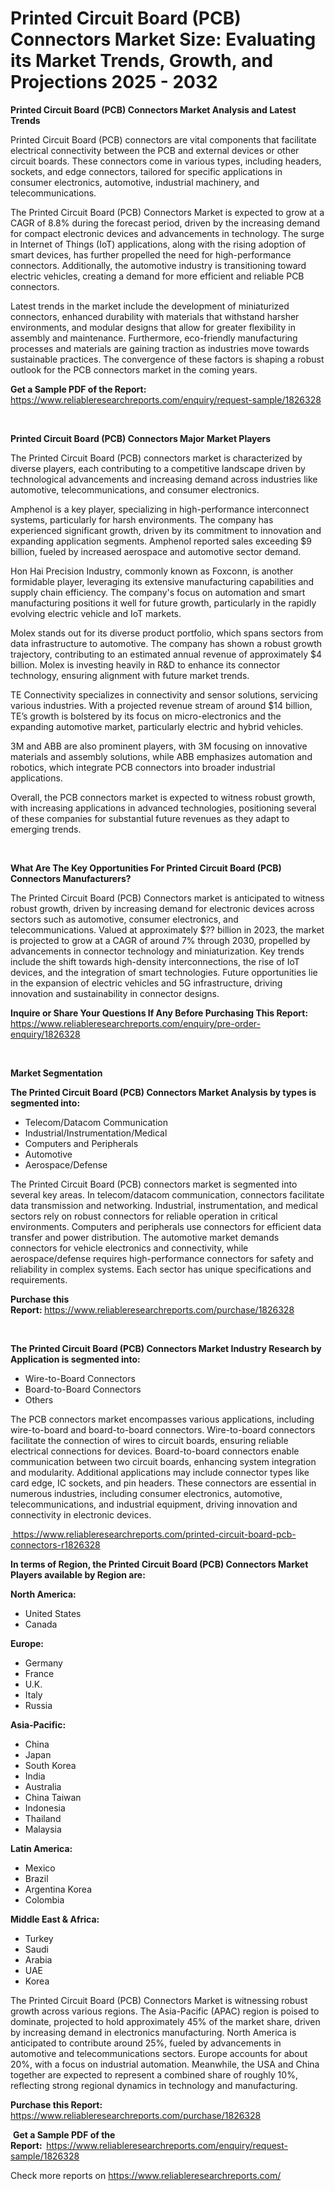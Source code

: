 <p><h1>Printed Circuit Board (PCB) Connectors Market Size: Evaluating its Market Trends, Growth, and Projections 2025 - 2032</h1></p><p><strong>Printed Circuit Board (PCB) Connectors Market Analysis and Latest Trends</strong></p>
<p><p>Printed Circuit Board (PCB) connectors are vital components that facilitate electrical connectivity between the PCB and external devices or other circuit boards. These connectors come in various types, including headers, sockets, and edge connectors, tailored for specific applications in consumer electronics, automotive, industrial machinery, and telecommunications.</p><p>The Printed Circuit Board (PCB) Connectors Market is expected to grow at a CAGR of 8.8% during the forecast period, driven by the increasing demand for compact electronic devices and advancements in technology. The surge in Internet of Things (IoT) applications, along with the rising adoption of smart devices, has further propelled the need for high-performance connectors. Additionally, the automotive industry is transitioning toward electric vehicles, creating a demand for more efficient and reliable PCB connectors.</p><p>Latest trends in the market include the development of miniaturized connectors, enhanced durability with materials that withstand harsher environments, and modular designs that allow for greater flexibility in assembly and maintenance. Furthermore, eco-friendly manufacturing processes and materials are gaining traction as industries move towards sustainable practices. The convergence of these factors is shaping a robust outlook for the PCB connectors market in the coming years.</p></p>
<p><strong>Get a Sample PDF of the Report:&nbsp;</strong> <a href="https://www.reliableresearchreports.com/enquiry/request-sample/1826328?utm_campaign=2251&utm_medium=2&utm_source=Github&utm_content=ia&utm_term=06042025&utm_id=printed-circuit-board-pcb-connectors">https://www.reliableresearchreports.com/enquiry/request-sample/1826328</a></p>
<p>&nbsp;</p>
<p><strong>Printed Circuit Board (PCB) Connectors Major Market Players</strong></p>
<p><p>The Printed Circuit Board (PCB) connectors market is characterized by diverse players, each contributing to a competitive landscape driven by technological advancements and increasing demand across industries like automotive, telecommunications, and consumer electronics.</p><p>Amphenol is a key player, specializing in high-performance interconnect systems, particularly for harsh environments. The company has experienced significant growth, driven by its commitment to innovation and expanding application segments. Amphenol reported sales exceeding $9 billion, fueled by increased aerospace and automotive sector demand.</p><p>Hon Hai Precision Industry, commonly known as Foxconn, is another formidable player, leveraging its extensive manufacturing capabilities and supply chain efficiency. The company's focus on automation and smart manufacturing positions it well for future growth, particularly in the rapidly evolving electric vehicle and IoT markets.</p><p>Molex stands out for its diverse product portfolio, which spans sectors from data infrastructure to automotive. The company has shown a robust growth trajectory, contributing to an estimated annual revenue of approximately $4 billion. Molex is investing heavily in R&D to enhance its connector technology, ensuring alignment with future market trends.</p><p>TE Connectivity specializes in connectivity and sensor solutions, servicing various industries. With a projected revenue stream of around $14 billion, TE’s growth is bolstered by its focus on micro-electronics and the expanding automotive market, particularly electric and hybrid vehicles.</p><p>3M and ABB are also prominent players, with 3M focusing on innovative materials and assembly solutions, while ABB emphasizes automation and robotics, which integrate PCB connectors into broader industrial applications.</p><p>Overall, the PCB connectors market is expected to witness robust growth, with increasing applications in advanced technologies, positioning several of these companies for substantial future revenues as they adapt to emerging trends.</p></p>
<p>&nbsp;</p>
<p><strong>What Are The Key Opportunities For Printed Circuit Board (PCB) Connectors Manufacturers?</strong></p>
<p><p>The Printed Circuit Board (PCB) Connectors market is anticipated to witness robust growth, driven by increasing demand for electronic devices across sectors such as automotive, consumer electronics, and telecommunications. Valued at approximately $?? billion in 2023, the market is projected to grow at a CAGR of around 7% through 2030, propelled by advancements in connector technology and miniaturization. Key trends include the shift towards high-density interconnections, the rise of IoT devices, and the integration of smart technologies. Future opportunities lie in the expansion of electric vehicles and 5G infrastructure, driving innovation and sustainability in connector designs.</p></p>
<p><strong>Inquire or Share Your Questions If Any Before Purchasing This Report:</strong> <a href="https://www.reliableresearchreports.com/enquiry/pre-order-enquiry/1826328?utm_campaign=2251&utm_medium=2&utm_source=Github&utm_content=ia&utm_term=06042025&utm_id=printed-circuit-board-pcb-connectors">https://www.reliableresearchreports.com/enquiry/pre-order-enquiry/1826328</a></p>
<p>&nbsp;</p>
<p><strong>Market Segmentation</strong></p>
<p><strong>The Printed Circuit Board (PCB) Connectors Market Analysis by types is segmented into:</strong></p>
<p><ul><li>Telecom/Datacom Communication</li><li>Industrial/Instrumentation/Medical</li><li>Computers and Peripherals</li><li>Automotive</li><li>Aerospace/Defense</li></ul></p>
<p><p>The Printed Circuit Board (PCB) connectors market is segmented into several key areas. In telecom/datacom communication, connectors facilitate data transmission and networking. Industrial, instrumentation, and medical sectors rely on robust connectors for reliable operation in critical environments. Computers and peripherals use connectors for efficient data transfer and power distribution. The automotive market demands connectors for vehicle electronics and connectivity, while aerospace/defense requires high-performance connectors for safety and reliability in complex systems. Each sector has unique specifications and requirements.</p></p>
<p><strong>Purchase this Report:&nbsp;</strong><a href="https://www.reliableresearchreports.com/purchase/1826328?utm_campaign=2251&utm_medium=2&utm_source=Github&utm_content=ia&utm_term=06042025&utm_id=printed-circuit-board-pcb-connectors">https://www.reliableresearchreports.com/purchase/1826328</a></p>
<p>&nbsp;</p>
<p><strong>The Printed Circuit Board (PCB) Connectors Market Industry Research by Application is segmented into:</strong></p>
<p><ul><li>Wire-to-Board Connectors</li><li>Board-to-Board Connectors</li><li>Others</li></ul></p>
<p><p>The PCB connectors market encompasses various applications, including wire-to-board and board-to-board connectors. Wire-to-board connectors facilitate the connection of wires to circuit boards, ensuring reliable electrical connections for devices. Board-to-board connectors enable communication between two circuit boards, enhancing system integration and modularity. Additional applications may include connector types like card edge, IC sockets, and pin headers. These connectors are essential in numerous industries, including consumer electronics, automotive, telecommunications, and industrial equipment, driving innovation and connectivity in electronic devices.</p></p>
<p><a href="https://www.reliableresearchreports.com/printed-circuit-board-pcb-connectors-r1826328?utm_campaign=2251&utm_medium=2&utm_source=Github&utm_content=ia&utm_term=06042025&utm_id=printed-circuit-board-pcb-connectors">&nbsp;https://www.reliableresearchreports.com/printed-circuit-board-pcb-connectors-r1826328</a></p>
<p><strong>In terms of Region, the Printed Circuit Board (PCB) Connectors Market Players available by Region are:</strong></p>
<p>
    <p> <strong> North America: </strong>
        <ul>
            <li>United States</li>
            <li>Canada</li>
        </ul>
        </p> 
    <p> <strong> Europe: </strong>
        <ul>
            <li>Germany</li>
            <li>France</li>
            <li>U.K.</li>
            <li>Italy</li>
            <li>Russia</li>
        </ul>
        </p> 
    <p> <strong> Asia-Pacific: </strong>
        <ul>
            <li>China</li>
            <li>Japan</li>
            <li>South Korea</li>
            <li>India</li>
            <li>Australia</li>
            <li>China Taiwan</li>
            <li>Indonesia</li>
            <li>Thailand</li>
            <li>Malaysia</li>
        </ul>
        </p> 
    <p> <strong> Latin America: </strong>
        <ul>
            <li>Mexico</li>
            <li>Brazil</li>
            <li>Argentina Korea</li>
            <li>Colombia</li>
        </ul>
        </p> 
    <p> <strong> Middle East & Africa: </strong>
        <ul>
            <li>Turkey</li>
            <li>Saudi</li>
            <li>Arabia</li>
            <li>UAE</li>
            <li>Korea</li>
        </ul>
    </p>
    </p>
<p><p>The Printed Circuit Board (PCB) Connectors Market is witnessing robust growth across various regions. The Asia-Pacific (APAC) region is poised to dominate, projected to hold approximately 45% of the market share, driven by increasing demand in electronics manufacturing. North America is anticipated to contribute around 25%, fueled by advancements in automotive and telecommunications sectors. Europe accounts for about 20%, with a focus on industrial automation. Meanwhile, the USA and China together are expected to represent a combined share of roughly 10%, reflecting strong regional dynamics in technology and manufacturing.</p></p>
<p><strong>Purchase this Report: </strong><a href="https://www.reliableresearchreports.com/purchase/1826328?utm_campaign=2251&utm_medium=2&utm_source=Github&utm_content=ia&utm_term=06042025&utm_id=printed-circuit-board-pcb-connectors">https://www.reliableresearchreports.com/purchase/1826328</a></p>
<p>&nbsp;<strong>Get a Sample PDF of the Report:&nbsp;&nbsp;</strong><a href="https://www.reliableresearchreports.com/enquiry/request-sample/1826328?utm_campaign=2251&utm_medium=2&utm_source=Github&utm_content=ia&utm_term=06042025&utm_id=printed-circuit-board-pcb-connectors">https://www.reliableresearchreports.com/enquiry/request-sample/1826328</a></p>
<p><strong></strong></p>
<p>Check more reports on <a href="https://www.reliableresearchreports.com/?utm_campaign=2251&utm_medium=2&utm_source=Github&utm_content=ia&utm_term=06042025&utm_id=printed-circuit-board-pcb-connectors">https://www.reliableresearchreports.com/</a></p>